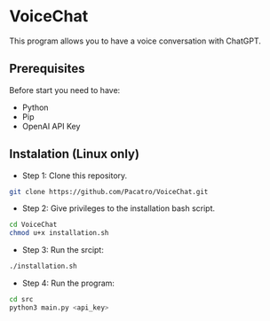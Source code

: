 # VoiceChat
This program allows you to have a voice conversation with ChatGPT.

## Prerequisites
Before start you need to have:
- Python
- Pip
- OpenAI API Key

## Instalation (Linux only)
- Step 1: Clone this repository.
```bash
git clone https://github.com/Pacatro/VoiceChat.git
```

-  Step 2: Give privileges to the installation bash script.
```bash
cd VoiceChat
chmod u+x installation.sh
```

- Step 3: Run the srcipt:
```bash
./installation.sh
```

- Step 4: Run the program:
```bash
cd src
python3 main.py <api_key> 
```